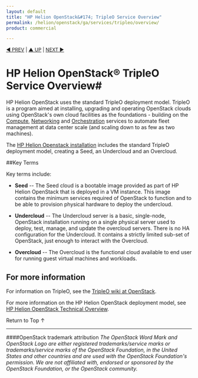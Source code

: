 ```yaml
---
layout: default
title: "HP Helion OpenStack&#174; TripleO Service Overview"
permalink: /helion/openstack/ga/services/tripleo/overview/
product: commercial

---
```

<!--UNDER REVISION-->

<script>

function PageRefresh {
onLoad="window.refresh"
}

PageRefresh();

</script>


<p style="font-size: small;"> <a href="/helion/openstack/services/dns/overview/">&#9664; PREV</a> | <a href="/helion/openstack/services/overview/">&#9650; UP</a> | <a href="/helion/openstack/services/compute/overview/"> NEXT &#9654</a> </p>

# HP Helion OpenStack&reg; TripleO Service Overview#

HP Helion OpenStack uses the standard TripleO deployment model. TripleO is a program aimed at installing, upgrading and operating OpenStack clouds using OpenStack's own cloud facilities as the foundations - building on the [Compute](/helion/openstack/services/compute/overview/), [Networking](/helion/openstack/services/networking/overview/) and [Orchestration](/helion/openstack/services/orchestration/overview/) services to automate fleet management at data center scale (and scaling down to as few as two machines).

The [HP Helion Openstack installation](/helion/openstack/install-beta/) includes the standard TripleO deployment model, creating a Seed, an Undercloud and an Overcloud.


##Key Terms

Key terms include:

- **Seed** -- The Seed cloud is a bootable image provided as part of HP Helion OpenStack that is deployed in a VM instance. This image contains the minimum services required of OpenStack to function and to be able to provision physical hardware to deploy the undercloud.

- **Undercloud** -- The Undercloud server is a basic, single-node, OpenStack installation running on a single physical server used to deploy, test, manage, and update the overcloud servers. There is no HA configuration for the Undercloud. It contains a strictly limited sub-set of OpenStack, just enough to interact with the Overcloud. 

- **Overcloud** -- The Overcloud is the functional cloud available to end user for running guest virtual machines and workloads. 

## For more information ##

For information on TripleO, see the [TripleO wiki at OpenStack](https://wiki.openstack.org/wiki/TripleO).

For more information on the HP Helion OpenStack deployment model, see [HP Helion OpenStack Technical Overview](/helion/openstack/technical-overview/).

 <a href="#top" style="padding:14px 0px 14px 0px; text-decoration: none;"> Return to Top &#8593; </a>

----
####OpenStack trademark attribution
*The OpenStack Word Mark and OpenStack Logo are either registered trademarks/service marks or trademarks/service marks of the OpenStack Foundation, in the United States and other countries and are used with the OpenStack Foundation's permission. We are not affiliated with, endorsed or sponsored by the OpenStack Foundation, or the OpenStack community.*

